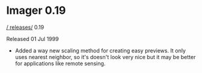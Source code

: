 # Imager 0.19

[ / ](..) [releases/](./) 0.19

Released 01 Jul 1999

- Added a way new scaling method for creating easy previews.  It only uses nearest neighbor, so it's doesn't look very nice  but it may be better for applications like remote sensing.